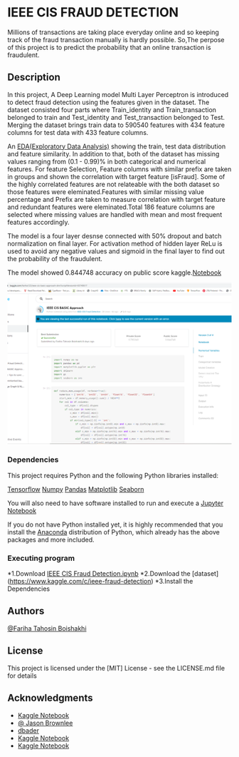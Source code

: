 # IEEE CIS FRAUD DETECTION

Millions of transactions are taking place everyday online and so keeping track of the fraud transaction manually is hardly possible. So,The perpose of this project is to predict the probability that an online transaction is fraudulent.


## Description

In this project, A Deep Learning model Multi Layer Perceptron is introduced to detect fraud detection using the features given in the dataset. The dataset consisted four parts where Train_identity and Train_transaction belonged to train and Test_identity and Test_transaction belonged to Test. Merging the dataset brings train data to 590540 features with 434 feature columns for test data with 433 feature columns.   

An [EDA(Exploratory Data Analysis)](https://github.com/fariha123/IEEE-CIS-Fraud-Detection/blob/main/EDA%20for%20IEEE%20CIS%20Fraud%20Detection.ipynb) showing the train, test data distribution and feature similarity. In addition to that, both of the dataset has missing values ranging from (0.1 - 0.99)% in both categorical and numerical features. For feature Selection, Feature columns with similar prefix are taken in groups and shown the correlation with target feature [isFraud]. Some of the highly correlated features are not relateable with the both dataset so those features were eleminated.Features with similar missing value percentage and Prefix are taken to measure correlation with target feature and redundant features were eleminated.Total 186 feature columns are selected where missing values are handled with mean and most frequent features accordingly.

The model is a four layer desnse connected with 50% dropout and batch normalization on final layer. For activation method of hidden layer ReLu is used to avoid any negative values and sigmoid in the final layer to find out the probability of the fraudulent. 


The model showed 0.844748 accuracy on public score kaggle.[Notebook](https://www.kaggle.com/fariha123/ieee-cis-basic-approach-dnn?scriptVersionId=65740617)   

![Test Image 1](https://github.com/fariha123/IEEE-CIS-Fraud-Detection/blob/main/Kaggle%20score.png)



### Dependencies
This project requires Python and the following Python libraries installed:

[Tensorflow](https://www.tensorflow.org/install)
[Numpy](https://numpy.org/)
[Pandas](https://pandas.pydata.org/)
[Matplotlib](https://matplotlib.org/)
[Seaborn](https://seaborn.pydata.org/)



You will also need to have software installed to run and execute a [Jupyter Notebook](https://jupyter.org/)

If you do not have Python installed yet, it is highly recommended that you install the [Anaconda](https://www.anaconda.com/) distribution of Python, which already has the above packages and more included.


### Executing program

*1.Download [IEEE CIS Fraud Detection.ipynb](https://github.com/fariha123/IEEE-CIS-Fraud-Detection/blob/main/ieee-cis-basic-approach-dnn%20(2).ipynb)
*2.Download the [dataset] (https://www.kaggle.com/c/ieee-fraud-detection)
*3.Install the Dependencies


## Authors

[@Fariha Tahosin Boishakhi](https://www.linkedin.com/in/fariha-tahosin-boishakhi/)

## License

This project is licensed under the [MIT] License - see the LICENSE.md file for details

## Acknowledgments

* [Kaggle Notebook](https://www.kaggle.com/robikscube/ieee-fraud-detection-first-look-and-eda)
* [@ Jason Brownlee](https://machinelearningmastery.com/neural-networks-crash-course/)
* [dbader](https://github.com/dbader/readme-template)
* [Kaggle Notebook](https://www.kaggle.com/frankherfert/tips-tricks-for-working-with-large-datasets)
* [Kaggle Notebook](https://www.kaggle.com/c/m5-forecasting-accuracy/discussion/133582)

